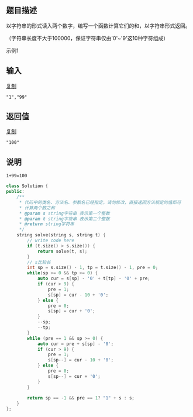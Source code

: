 ## 题目描述

以字符串的形式读入两个数字，编写一个函数计算它们的和，以字符串形式返回。

（字符串长度不大于100000，保证字符串仅由'0'~'9'这10种字符组成）

示例1

## 输入

[复制](javascript:void(0);)

```
"1","99"
```

## 返回值

[复制](javascript:void(0);)

```
"100"
```

## 说明

```
1+99=100 
```





```c++
class Solution {
public:
    /**
     * 代码中的类名、方法名、参数名已经指定，请勿修改，直接返回方法规定的值即可
     * 计算两个数之和
     * @param s string字符串 表示第一个整数
     * @param t string字符串 表示第二个整数
     * @return string字符串
     */
    string solve(string s, string t) {
        // write code here
        if (t.size() > s.size()) {
            return solve(t, s);
        }
        // s比较长
        int sp = s.size() - 1, tp = t.size() - 1, pre = 0;
        while(sp >= 0 && tp >= 0) {
            auto cur = s[sp] - '0' + t[tp] - '0' + pre;
            if (cur > 9) {
                pre = 1;
                s[sp] = cur - 10 + '0';
            } else {
                pre = 0;
                s[sp] = cur + '0';
            }
            --sp;
            --tp;
        }
        while (pre == 1 && sp >= 0) {
            auto cur = pre + s[sp] - '0';
            if (cur > 9) {
                pre = 1;
                s[sp--] = cur - 10 + '0';
            } else {
                pre = 0;
                s[sp--] = cur + '0';
            }
        }
        
        return sp == -1 && pre == 1? "1" + s : s;
    }
};
```

